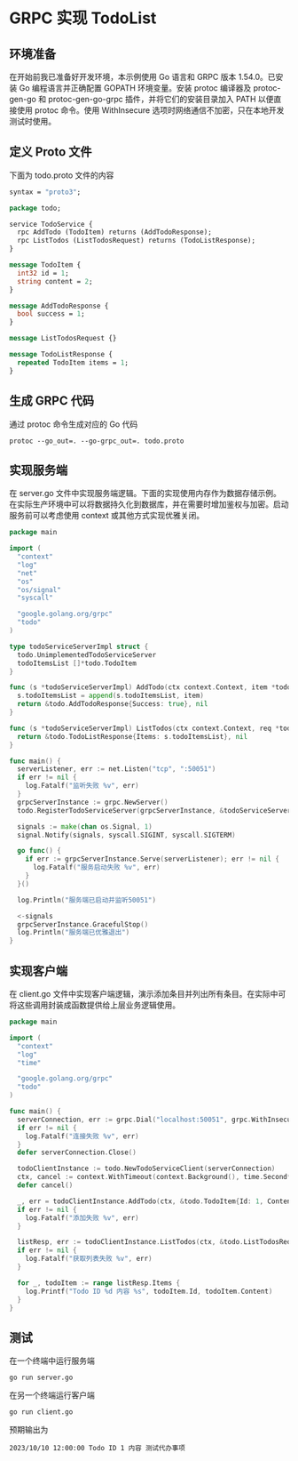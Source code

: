 # GRPC 实现 TodoList

## 环境准备

在开始前我已准备好开发环境，本示例使用 Go 语言和 GRPC 版本 1.54.0。已安装 Go 编程语言并正确配置 GOPATH 环境变量。安装 protoc 编译器及 protoc-gen-go 和 protoc-gen-go-grpc 插件，并将它们的安装目录加入 PATH 以便直接使用 protoc 命令。使用 WithInsecure 选项时网络通信不加密，只在本地开发测试时使用。

## 定义 Proto 文件

下面为 todo.proto 文件的内容

```protobuf
syntax = "proto3";

package todo;

service TodoService {
  rpc AddTodo (TodoItem) returns (AddTodoResponse);
  rpc ListTodos (ListTodosRequest) returns (TodoListResponse);
}

message TodoItem {
  int32 id = 1;
  string content = 2;
}

message AddTodoResponse {
  bool success = 1;
}

message ListTodosRequest {}

message TodoListResponse {
  repeated TodoItem items = 1;
}
```

## 生成 GRPC 代码

通过 protoc 命令生成对应的 Go 代码

```shell
protoc --go_out=. --go-grpc_out=. todo.proto
```

## 实现服务端

在 server.go 文件中实现服务端逻辑。下面的实现使用内存作为数据存储示例。在实际生产环境中可以将数据持久化到数据库，并在需要时增加鉴权与加密。启动服务前可以考虑使用 context 或其他方式实现优雅关闭。

```go
package main

import (
  "context"
  "log"
  "net"
  "os"
  "os/signal"
  "syscall"

  "google.golang.org/grpc"
  "todo"
)

type todoServiceServerImpl struct {
  todo.UnimplementedTodoServiceServer
  todoItemsList []*todo.TodoItem
}

func (s *todoServiceServerImpl) AddTodo(ctx context.Context, item *todo.TodoItem) (*todo.AddTodoResponse, error) {
  s.todoItemsList = append(s.todoItemsList, item)
  return &todo.AddTodoResponse{Success: true}, nil
}

func (s *todoServiceServerImpl) ListTodos(ctx context.Context, req *todo.ListTodosRequest) (*todo.TodoListResponse, error) {
  return &todo.TodoListResponse{Items: s.todoItemsList}, nil
}

func main() {
  serverListener, err := net.Listen("tcp", ":50051")
  if err != nil {
    log.Fatalf("监听失败 %v", err)
  }
  grpcServerInstance := grpc.NewServer()
  todo.RegisterTodoServiceServer(grpcServerInstance, &todoServiceServerImpl{})

  signals := make(chan os.Signal, 1)
  signal.Notify(signals, syscall.SIGINT, syscall.SIGTERM)

  go func() {
    if err := grpcServerInstance.Serve(serverListener); err != nil {
      log.Fatalf("服务启动失败 %v", err)
    }
  }()

  log.Println("服务端已启动并监听50051")

  <-signals
  grpcServerInstance.GracefulStop()
  log.Println("服务端已优雅退出")
}
```

## 实现客户端

在 client.go 文件中实现客户端逻辑，演示添加条目并列出所有条目。在实际中可将这些调用封装成函数提供给上层业务逻辑使用。

```go
package main

import (
  "context"
  "log"
  "time"

  "google.golang.org/grpc"
  "todo"
)

func main() {
  serverConnection, err := grpc.Dial("localhost:50051", grpc.WithInsecure())
  if err != nil {
    log.Fatalf("连接失败 %v", err)
  }
  defer serverConnection.Close()

  todoClientInstance := todo.NewTodoServiceClient(serverConnection)
  ctx, cancel := context.WithTimeout(context.Background(), time.Second*3)
  defer cancel()

  _, err = todoClientInstance.AddTodo(ctx, &todo.TodoItem{Id: 1, Content: "测试代办事项"})
  if err != nil {
    log.Fatalf("添加失败 %v", err)
  }

  listResp, err := todoClientInstance.ListTodos(ctx, &todo.ListTodosRequest{})
  if err != nil {
    log.Fatalf("获取列表失败 %v", err)
  }

  for _, todoItem := range listResp.Items {
    log.Printf("Todo ID %d 内容 %s", todoItem.Id, todoItem.Content)
  }
}
```

## 测试

在一个终端中运行服务端

```shell
go run server.go
```

在另一个终端运行客户端

```shell
go run client.go
```

预期输出为

```
2023/10/10 12:00:00 Todo ID 1 内容 测试代办事项
```
